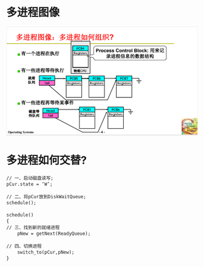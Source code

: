 # 多进程图像
![](../photo/Pasted%20image%2020230825105551.png)

# 多进程如何交替?
```
// 一、启动磁盘读写;
pCur.state = ‘W’;

// 二、将pCur放到DiskWaitQueue; 
schedule();

schedule()
{ 
// 三、找到新的就绪进程
	pNew = getNext(ReadyQueue);
	
// 四、切换进程
	switch_to(pCur,pNew);
}
```